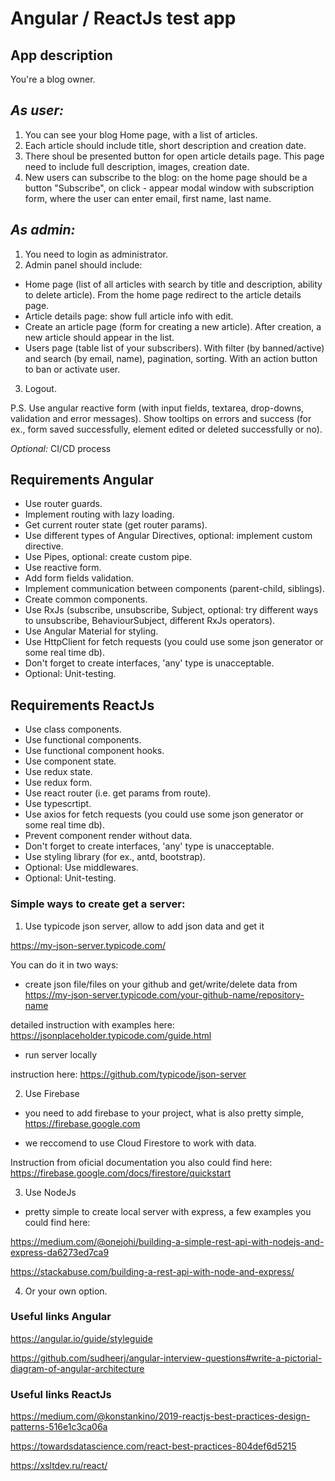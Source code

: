 # Angular / ReactJs test app

## App description
You're a blog owner.

## _As user:_
1. You can see your blog Home page, with a list of articles.
2. Each article should include title, short description and creation date.
3. There shoul be presented button for open article details page. This page need to include full description, images, creation date.
4. New users can subscribe to the blog: on the home page should be a button "Subscribe", on click - appear modal window with subscription form, where the user can enter email, first name, last name.

## _As admin:_
1. You need to login as administrator. 
2. Admin panel should include:
- Home page (list of all articles with search by title and description, ability to delete article). From the home page redirect to the article details page.
- Article details page: show full article info with edit.
- Create an article page (form for creating a new article). After creation, a new article should appear in the list.
- Users page (table list of your subscribers). With filter (by banned/active) and search (by email, name), pagination, sorting. With an action button to ban or activate user.
3. Logout.

P.S.
Use angular reactive form (with input fields, textarea, drop-downs, validation and error messages).
Show tooltips on errors and success (for ex., form saved successfully, element edited or deleted successfully or no).

_Optional:_
CI/CD process

## Requirements Angular
- Use router guards.
- Implement routing with lazy loading.
- Get current router state (get router params).
- Use different types of Angular Directives, optional: implement custom directive.
- Use Pipes, optional: create custom pipe.
- Use reactive form.
- Add form fields validation.
- Implement communication between components (parent-child, siblings).
- Create common components.
- Use RxJs (subscribe, unsubscribe,  Subject, optional: try different ways to unsubscribe, BehaviourSubject, different RxJs operators).
- Use Angular Material for styling.
- Use HttpClient for fetch requests (you could use some json generator or some real time db).
- Don't forget to create interfaces, 'any' type is unacceptable.
- Optional: Unit-testing.


## Requirements ReactJs
- Use class components.
- Use functional components.
- Use functional component hooks.
- Use component state.
- Use redux state.
- Use redux form.
- Use react router (i.e. get params from route).
- Use typescrtipt.
- Use axios for fetch requests (you could use some json generator or some real time db).
- Prevent component render without data.
- Don't forget to create interfaces, 'any' type is unacceptable.
- Use styling library (for ex., antd, bootstrap).
- Optional: Use middlewares.
- Optional: Unit-testing.

### Simple ways to create get a server:
1. Use typicode json server, allow to add json data and get it

https://my-json-server.typicode.com/

You can do it in two ways:
- create json file/files on your github and get/write/delete data from https://my-json-server.typicode.com/your-github-name/repository-name

detailed instruction with examples here: https://jsonplaceholder.typicode.com/guide.html

- run server locally

instruction here: https://github.com/typicode/json-server

2. Use Firebase
- you need to add firebase to your project, what is also pretty simple, https://firebase.google.com

- we reccomend to use Cloud Firestore to work with data.

Instruction from oficial documentation you also could find here: https://firebase.google.com/docs/firestore/quickstart

3. Use NodeJs

- pretty simple to create local server with express, a few examples you could find here:

https://medium.com/@onejohi/building-a-simple-rest-api-with-nodejs-and-express-da6273ed7ca9

https://stackabuse.com/building-a-rest-api-with-node-and-express/

4. Or your own option.

### Useful links Angular
https://angular.io/guide/styleguide

https://github.com/sudheerj/angular-interview-questions#write-a-pictorial-diagram-of-angular-architecture

### Useful links ReactJs
https://medium.com/@konstankino/2019-reactjs-best-practices-design-patterns-516e1c3ca06a

https://towardsdatascience.com/react-best-practices-804def6d5215

https://xsltdev.ru/react/


